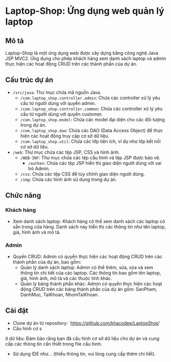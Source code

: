 # Laptop-Shop: Ứng dụng web quản lý laptop

## Mô tả
Laptop-Shop là một ứng dụng web được xây dựng bằng công nghệ Java JSP MVC2. Ứng dụng cho phép khách hàng xem danh sách laptop và admin thực hiện các hoạt động CRUD trên các thành phần của dự án.

## Cấu trúc dự án
- `/src/java`: Thư mục chứa mã nguồn Java.
  - `/com.laptop_shop.controller.admin`: Chứa các controller xử lý yêu cầu từ người dùng với quyền admin.
  - `/com.laptop_shop.controller.common`: Chứa các controller xử lý yêu cầu từ người dùng với quyền customer.
  - `/com.laptop_shop.model`: Chứa các model đại diện cho các đối tượng trong dự án.
  - `/com.laptop_shop.dao`: Chứa các DAO (Data Access Object) để thực hiện các hoạt động truy cập cơ sở dữ liệu.
  - `/com.laptop_shop.util`: Chứa các lớp tiện ích, ví dụ như lớp kết nối cơ sở dữ liệu.
- `/web`: Thư mục chứa các tệp JSP, CSS và hình ảnh.
  - `/WEB-INF`: Thư mục chứa các tệp cấu hình và tệp JSP được bảo vệ.
    - `/authen`: Chứa các tệp JSP hiển thị giao diện người dùng với vai trò Admin.
  - `/css`: Chứa các tệp CSS để tùy chỉnh giao diện người dùng.
  - `/img`: Chứa các hình ảnh sử dụng trong dự án.

## Chức năng
### Khách hàng
- Xem danh sách laptop: Khách hàng có thể xem danh sách các laptop có sẵn trong cửa hàng. Danh sách này hiển thị các thông tin như tên laptop, giá, hình ảnh và mô tả.

### Admin
- Quyền CRUD: Admin có quyền thực hiện các hoạt động CRUD trên các thành phần của dự án, bao gồm:
  - Quản lý danh sách laptop: Admin có thể thêm, sửa, xóa và xem thông tin chi tiết của các laptop. Các thông tin bao gồm tên laptop, giá, hình ảnh, mô tả và các thuộc tính khác.
  - Quản lý bảng thành phần khác: Admin có quyền thực hiện các hoạt động CRUD trên các bảng thành phần của dự án gồm: SanPham, DanhMuc, TaiKhoan, NhomTaiKhoan.

## Cài đặt
- Clone dự án từ repository: `https://github.com/khacodee/LaptopShop'
- Cấu hình cơ s

ở dữ liệu: Đảm bảo rằng bạn đã cấu hình cơ sở dữ liệu cho dự án và cung cấp các thông tin cần thiết trong file cấu hình.
- Sử dụng IDE như... (thiếu thông tin, vui lòng cung cấp thêm chi tiết).
